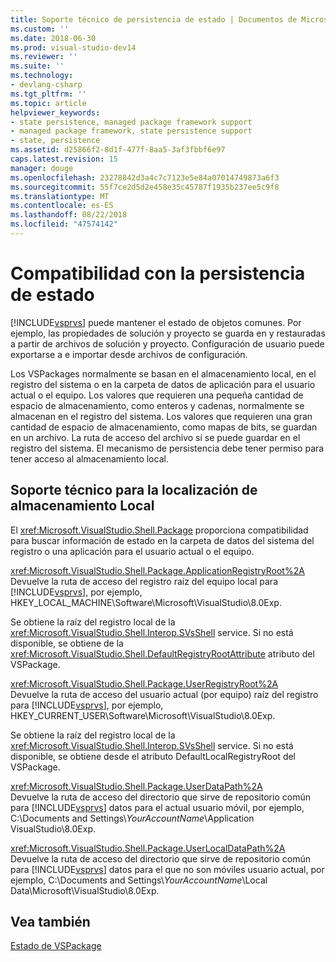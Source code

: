 ```yaml
---
title: Soporte técnico de persistencia de estado | Documentos de Microsoft
ms.custom: ''
ms.date: 2018-06-30
ms.prod: visual-studio-dev14
ms.reviewer: ''
ms.suite: ''
ms.technology:
- devlang-csharp
ms.tgt_pltfrm: ''
ms.topic: article
helpviewer_keywords:
- state persistence, managed package framework support
- managed package framework, state persistence support
- state, persistence
ms.assetid: d25866f2-8d1f-477f-8aa5-3af3fbbf6e97
caps.latest.revision: 15
manager: douge
ms.openlocfilehash: 23278842d3a4c7c7123e5e84a07014749873a6f3
ms.sourcegitcommit: 55f7ce2d5d2e458e35c45787f1935b237ee5c9f8
ms.translationtype: MT
ms.contentlocale: es-ES
ms.lasthandoff: 08/22/2018
ms.locfileid: "47574142"
---
```

# <a name="support-for-state-persistence"></a>Compatibilidad con la persistencia de estado
[!INCLUDE[vsprvs](../includes/vsprvs-md.md)] puede mantener el estado de objetos comunes. Por ejemplo, las propiedades de solución y proyecto se guarda en y restauradas a partir de archivos de solución y proyecto. Configuración de usuario puede exportarse a e importar desde archivos de configuración.  
  
 Los VSPackages normalmente se basan en el almacenamiento local, en el registro del sistema o en la carpeta de datos de aplicación para el usuario actual o el equipo. Los valores que requieren una pequeña cantidad de espacio de almacenamiento, como enteros y cadenas, normalmente se almacenan en el registro del sistema. Los valores que requieren una gran cantidad de espacio de almacenamiento, como mapas de bits, se guardan en un archivo. La ruta de acceso del archivo sí se puede guardar en el registro del sistema. El mecanismo de persistencia debe tener permiso para tener acceso al almacenamiento local.  
  
## <a name="support-for-locating-local-storage"></a>Soporte técnico para la localización de almacenamiento Local  
 El <xref:Microsoft.VisualStudio.Shell.Package> proporciona compatibilidad para buscar información de estado en la carpeta de datos del sistema del registro o una aplicación para el usuario actual o el equipo.  
  
 <xref:Microsoft.VisualStudio.Shell.Package.ApplicationRegistryRoot%2A>  
 Devuelve la ruta de acceso del registro raíz del equipo local para [!INCLUDE[vsprvs](../includes/vsprvs-md.md)], por ejemplo, HKEY_LOCAL_MACHINE\Software\Microsoft\VisualStudio\8.0Exp.  
  
 Se obtiene la raíz del registro local de la <xref:Microsoft.VisualStudio.Shell.Interop.SVsShell> service. Si no está disponible, se obtiene de la <xref:Microsoft.VisualStudio.Shell.DefaultRegistryRootAttribute> atributo del VSPackage.  
  
 <xref:Microsoft.VisualStudio.Shell.Package.UserRegistryRoot%2A>  
 Devuelve la ruta de acceso del usuario actual (por equipo) raíz del registro para [!INCLUDE[vsprvs](../includes/vsprvs-md.md)], por ejemplo, HKEY_CURRENT_USER\Software\Microsoft\VisualStudio\8.0Exp.  
  
 Se obtiene la raíz del registro local de la <xref:Microsoft.VisualStudio.Shell.Interop.SVsShell> service. Si no está disponible, se obtiene desde el atributo DefaultLocalRegistryRoot del VSPackage.  
  
 <xref:Microsoft.VisualStudio.Shell.Package.UserDataPath%2A>  
 Devuelve la ruta de acceso del directorio que sirve de repositorio común para [!INCLUDE[vsprvs](../includes/vsprvs-md.md)] datos para el actual usuario móvil, por ejemplo, C:\Documents and Settings\\*YourAccountName*\Application VisualStudio\8.0Exp.  
  
 <xref:Microsoft.VisualStudio.Shell.Package.UserLocalDataPath%2A>  
 Devuelve la ruta de acceso del directorio que sirve de repositorio común para [!INCLUDE[vsprvs](../includes/vsprvs-md.md)] datos para el que no son móviles usuario actual, por ejemplo, C:\Documents and Settings\\*YourAccountName*\Local Data\Microsoft\VisualStudio\8.0Exp.  
  
## <a name="see-also"></a>Vea también  
 [Estado de VSPackage](../misc/vspackage-state.md)